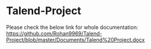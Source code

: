 # Talend-Project
Please check the below link for whole documentation:
https://github.com/Rohan9969/Talend-Project/blob/master/Documents/Talend%20Project.docx
